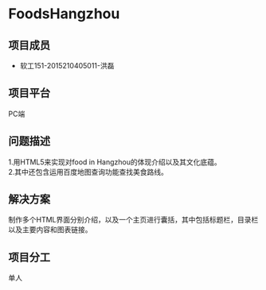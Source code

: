 FoodsHangzhou
====
项目成员
----
* 软工151-2015210405011-洪磊<br>

项目平台
----
PC端

问题描述
----
1.用HTML5来实现对food in Hangzhou的体现介绍以及其文化底蕴。<br>
2.其中还包含运用百度地图查询功能查找美食路线。

解决方案
----
制作多个HTML界面分别介绍，以及一个主页进行囊括，其中包括标题栏，目录栏以及主要内容和图表链接。

项目分工
----
单人
